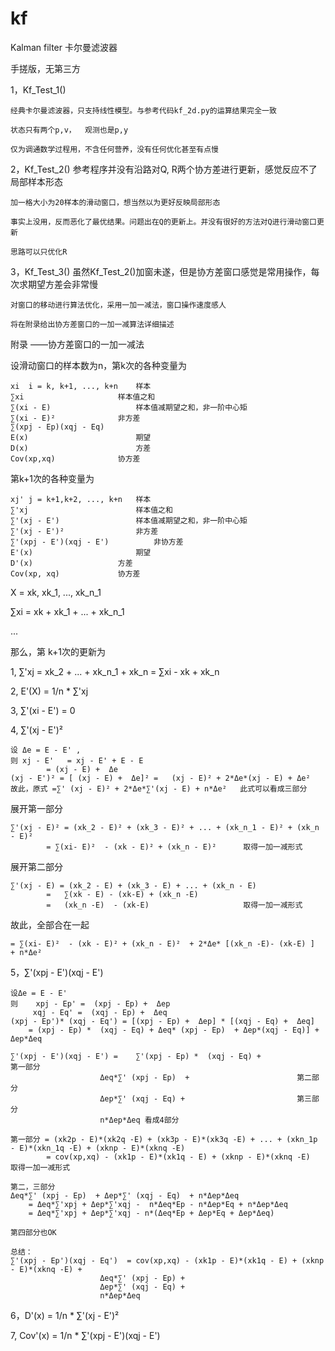 # kf
Kalman filter 卡尔曼滤波器

手搓版，无第三方

1，Kf_Test_1()

	经典卡尔曼滤波器，只支持线性模型。与参考代码kf_2d.py的运算结果完全一致
  
	状态只有两个p,v，  观测也是p,y
  
	仅为调通数学过程用，不含任何营养，没有任何优化甚至有点慢

2，Kf_Test_2()
	参考程序并没有沿路对Q, R两个协方差进行更新，感觉反应不了局部样本形态

	加一格大小为20样本的滑动窗口，想当然以为更好反映局部形态

 	事实上没用，反而恶化了最优结果。问题出在Q的更新上。并没有很好的方法对Q进行滑动窗口更新

  	思路可以只优化R

3，Kf_Test_3()
	虽然Kf_Test_2()加窗未遂，但是协方差窗口感觉是常用操作，每次求期望方差会非常慢

 	对窗口的移动进行算法优化，采用一加一减法，窗口操作速度感人

  	将在附录给出协方差窗口的一加一减算法详细描述



附录
——协方差窗口的一加一减法

设滑动窗口的样本数为n，第k次的各种变量为

	xi	i = k, k+1, ..., k+n	样本
	∑xi						样本值之和
	∑(xi - E)					样本值减期望之和，非一阶中心矩
	∑(xi - E)² 				非方差
	∑(xpj - Ep)(xqj - Eq)
	E(x)						期望
	D(x)						方差
	Cov(xp,xq)				协方差

第k+1次的各种变量为

	xj'	j = k+1,k+2, ..., k+n	样本
	∑'xj						样本值之和
	∑'(xj - E')					样本值减期望之和，非一阶中心矩
	∑'(xj - E')² 				非方差
	∑'(xpj - E')(xqj - E')			非协方差
	E'(x)						期望
	D'(x)					方差
	Cov(xp, xq)				协方差

X = xk, xk_1,  ..., xk_n_1

∑xi = xk + xk_1 +  ... + xk_n_1

...

那么，第 k+1次的更新为

1, ∑'xj	=  	xk_2 +  ... + xk_n_1 + xk_n
	=	∑xi - xk + xk_n
 
2, E'(X) 	=	1/n * ∑'xj

3, ∑'(xi - E') =	0

4, ∑'(xj - E')²

	设 Δe = E - E' , 
	则 xj - E' 	= xj - E' + E - E 
			= (xj - E) +  Δe
	(xj - E')² = [ (xj - E) +  Δe]² =	(xj - E)² + 2*Δe*(xj - E) + Δe²	
	故此，原式 =∑' (xj - E)² + 2*Δe*∑'(xj - E) + n*Δe²	此式可以看成三部分

   展开第一部分
   
	∑'(xj - E)² = (xk_2 - E)² + (xk_3 - E)² + ... + (xk_n_1 - E)² + (xk_n - E)²
			= ∑(xi- E)²  - (xk - E)² + (xk_n - E)²		取得一加一减形式

   展开第二部分
   
	∑'(xj - E) = (xk_2 - E) + (xk_3 - E) + ... + (xk_n - E)
			=   ∑(xk - E) - (xk-E) + (xk_n -E)
			=   (xk_n -E)  - (xk-E) 					取得一加一减形式

  故此，全部合在一起
  
	= ∑(xi- E)²  - (xk - E)² + (xk_n - E)²  + 2*Δe* [(xk_n -E)- (xk-E) ]  + n*Δe²

5，∑'(xpj - E')(xqj - E')
	
	设Δe = E - E' 
	则	 xpj - Ep' =  (xpj - Ep) +  Δep
		 xqj - Eq' =  (xqj - Ep) +  Δeq
	(xpj - Ep')* (xqj - Eq') = [(xpj - Ep) +  Δep] * [(xqj - Eq) +  Δeq]
		= (xpj - Ep) *  (xqj - Eq) + Δeq* (xpj - Ep)  + Δep*(xqj - Eq)] +  Δep*Δeq
	
	∑'(xpj - E')(xqj - E') = 	∑'(xpj - Ep) *  (xqj - Eq) + 					第一部分
						Δeq*∑' (xpj - Ep)  +  						第二部分
						Δep*∑' (xqj - Eq) + 						第三部分
						n*Δep*Δeq 看成4部分					
	
	第一部分 = (xk2p - E)*(xk2q -E) + (xk3p - E)*(xk3q -E) + ... + (xkn_1p - E)*(xkn_1q -E) + (xknp - E)*(xknq -E)
			= cov(xp,xq) - (xk1p - E)*(xk1q - E) + (xknp - E)*(xknq -E)		取得一加一减形式

	第二，三部分
	Δeq*∑' (xpj - Ep)  + Δep*∑' (xqj - Eq)  + n*Δep*Δeq
		= Δeq*∑'xpj + Δep*∑'xqj -  n*Δeq*Ep - n*Δep*Eq + n*Δep*Δeq
		= Δeq*∑'xpj + Δep*∑'xqj - n*(Δeq*Ep + Δep*Eq + Δep*Δeq)

	第四部分也OK
	
	总结：
	∑'(xpj - Ep')(xqj - Eq')  = cov(xp,xq) - (xk1p - E)*(xk1q - E) + (xknp - E)*(xknq -E) + 
						Δeq*∑' (xpj - Ep) +
						Δep*∑' (xqj - Eq) +
						n*Δep*Δeq

6，D'(x) = 1/n * ∑'(xj - E')²

7, Cov'(x) = 1/n * ∑'(xpj - E')(xqj - E') 

